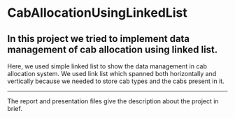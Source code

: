 # CabAllocationUsingLinkedList
In this project we tried to implement data management of cab allocation using linked list.
---------------------------------------------------------------------------------------------------
Here, we used simple linked list to show the data management in cab allocation system.
We used link list which spanned both horizontally and vertically because we needed to store cab types and the cabs present in it.

----------------------------------------
The report and presentation files give the description about the project in brief.

